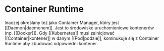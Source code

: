 # Container Runtime

Inaczej określany też jako Container Manager, który jest [[Daemon|daemonem]]. Jest to środowisko uruchomieniowe kontenerów (np. [[Docker]]). Gdy [[Kubernetes]] musi zainicjować [[Container|kontener]] w danym [[Pod|podzie]], kominukuje się z Container Runtime aby zbudować odpowiedni kontener.

 